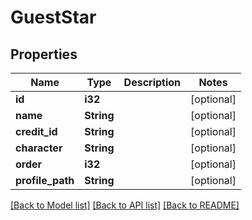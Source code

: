 # GuestStar

## Properties

Name | Type | Description | Notes
------------ | ------------- | ------------- | -------------
**id** | **i32** |  | [optional] 
**name** | **String** |  | [optional] 
**credit_id** | **String** |  | [optional] 
**character** | **String** |  | [optional] 
**order** | **i32** |  | [optional] 
**profile_path** | **String** |  | [optional]

[[Back to Model list]](../README.md#documentation-for-models) [[Back to API list]](../README.md#documentation-for-api-endpoints) [[Back to README]](../README.md)

